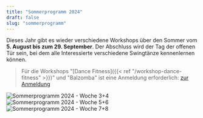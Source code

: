 ```yaml
---
title: "Sommerprogramm 2024"
draft: false
slug: "sommerprogramm"
---
```


Dieses Jahr gibt es wieder verschiedene Workshops über den Sommer vom **5. August bis zum 29. September**. Der Abschluss wird der Tag der offenen Tür sein, bei dem alle Interessierte verschiedene Swingtänze kennenlernen können.

> Für die Workshops "[Dance Fitness]({{< ref "/workshop-dance-fitness" >}})" und "Balzomba" ist eine Anmeldung erforderlich: [zur Anmeldung](https://scl.swinggeeks.de/SCL2024-08/)

![Sommerprogramm 2024 - Woche 3+4](../schedule_summer_2024_week3+4.png)
![Sommerprogramm 2024 - Woche 5+6](../schedule_summer_2024_week5+6.png)
![Sommerprogramm 2024 - Woche 7+8](../schedule_summer_2024_week7+8.png)
